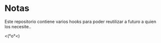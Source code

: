 # Notas

Este repositorio contiene varios hooks para poder reutilizar a futuro a quien los necesite..

<(°o°<)
